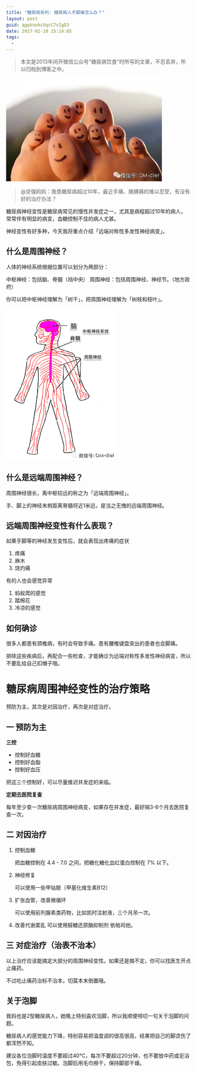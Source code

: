 ```yaml
---
title: "糖尿病系列: 糖尿病人手脚痛怎么办？"
layout: post
guid: qgqVuohcUqcC7vIgD3
date: 2017-02-10 15:14:05
tags:
  - 
---
```

> 本文是2013年间开微信公众号"糖尿病饮食"时所写的文章，不忍丢弃，所以归档到博客之中。

![](/media/files/2017-02-10-foot.jpeg)

> @坚强妈妈：我患糖尿病超过10年，最近手痛、胳膊痛的难以忍受，有没有好的治疗办法？


糖尿病神经变性是糖尿病常见的慢性并发症之一，尤其是病程超过10年的病人，常常伴有明显的病变，血糖控制不佳的病人尤甚。

神经变性有好多种，今天我将重点介绍「远端对称性多发性神经病变」。

## 什么是周围神经？

人体的神经系统根据位置可以划分为两部分：

中枢神经：包括脑、脊髓（裆中央）
周围神经：包括周围神经、神经节。（地方政府）

你可以把中枢神经理解为「树干」，把周围神经理解为「树枝和枝叶」。

![](/media/files/2017-02-10-nervous-system.png)

## 什么是远端周围神经？

周围神经很长，离中枢较远的称之为「远端周围神经」。

手、脚上的神经末梢距离脊髓将近1米远，是当之无愧的远端周围神经。

## 远端周围神经变性有什么表现？

如果手脚等的神经发生变性后，就会表现出疼痛的症状

1. 疼痛
2. 麻木
3. 烧灼痛

有的人也会感觉异常

1. 蚂蚁爬的感觉
2. 踏棉花
3. 冷凉的感觉

## 如何确诊

很多人都患有颈椎病，有时会导致手痛。患有腰椎键盘突出的患者也会脚痛。

排除这些疾病后，再配合一些检查，才能确诊为远端对称性多发性神经病变，所以不要乱给自己扣帽子哦。

# 糖尿病周围神经变性的治疗策略

预防为主，其次是对因治疗，再次是对症治疗。

## 一 预防为主

**三控**

- 控制好血糖
- 控制好血脂
- 控制好血压

把这三个控制好，可以尽量推迟并发症的来临。

**定期去医院复查**

每年至少查一次糖尿病周围神经病变，如果存在并发症，最好隔3-6个月去医院复查一次。

## 二 对因治疗

1. 控制血糖

    把血糖控制在 4.4 - 7.0 之间，把糖化糖化血红蛋白控制在 7% 以下。

2. 神经修复

    可以使用一些甲钴胺（甲基化维生素B12）

3. 扩张血管，改善微循环

    可以使用前列腺素类药物，比如凯时注射液，三个月吊一次。

4. 改善代谢紊乱
    可以使用醛糖还原酶抑制剂 依帕司他。

## 三 对症治疗（治表不治本）

以上治疗应该能搞定大部分的周围神经变性。如果还是搞不定，你可以找医生开点止痛药。

不过吃止痛药治标不治本，切莫本末倒置哦。

## 关于泡脚

我妈也是2型糖尿病人，她晚上特别喜欢泡脚，所以我顺便唠叨一句关于泡脚的问题。

糖尿病人的感觉能力下降，特别容易把温度调的很高很高，结果把自己的脚烫伤了都浑然不知。

建议各位泡脚时温度不要超过40℃，每次不要超过20分钟，也不要放中药或足浴包，免得引起皮肤过敏。泡脚后用毛巾擦干，保持脚部干燥。
